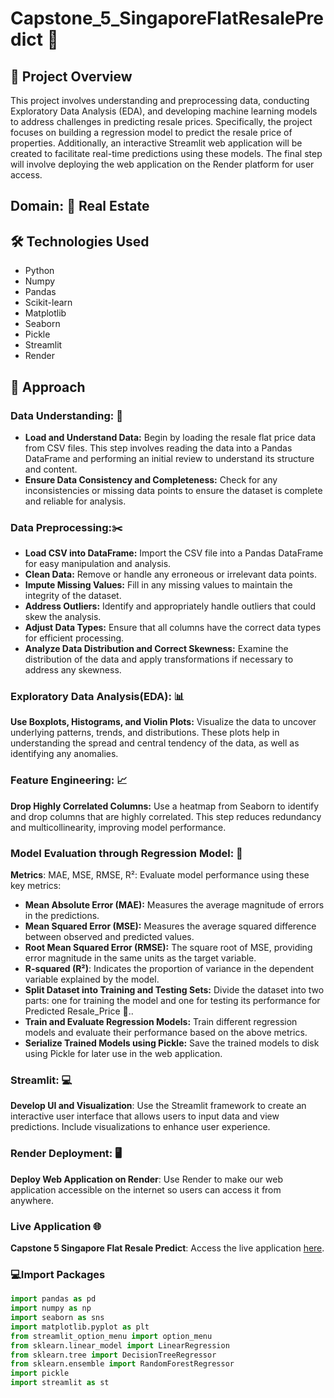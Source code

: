 # Capstone_5_SingaporeFlatResalePredict :european_castle:

## :page_with_curl: Project Overview
This project involves understanding and preprocessing data, conducting Exploratory Data Analysis (EDA), and developing machine learning models to address challenges in predicting resale prices. Specifically, the project focuses on building a regression model to predict the resale price of properties. Additionally, an interactive Streamlit web application will be created to facilitate real-time predictions using these models. The final step will involve deploying the web application on the Render platform for user access.

## Domain: :hotel: Real Estate 

## 🛠 Technologies Used
* Python 
* Numpy
* Pandas
* Scikit-learn
* Matplotlib
* Seaborn
* Pickle
* Streamlit
* Render

## 📘 Approach

### Data Understanding: :page_facing_up:
* **Load and Understand Data:** Begin by loading the resale flat price data from CSV files. This step involves reading the data into a Pandas DataFrame and performing an initial review to understand its structure and content.
* **Ensure Data Consistency and Completeness:** Check for any inconsistencies or missing data points to ensure the dataset is complete and reliable for analysis.

### Data Preprocessing:✂️
* **Load CSV into DataFrame:** Import the CSV file into a Pandas DataFrame for easy manipulation and analysis.
* **Clean Data:** Remove or handle any erroneous or irrelevant data points.
* **Impute Missing Values:** Fill in any missing values to maintain the integrity of the dataset.
* **Address Outliers:** Identify and appropriately handle outliers that could skew the analysis.
* **Adjust Data Types:** Ensure that all columns have the correct data types for efficient processing.
* **Analyze Data Distribution and Correct Skewness:** Examine the distribution of the data and apply transformations if necessary to address any skewness.

### Exploratory Data Analysis(EDA): :bar_chart:
**Use Boxplots, Histograms, and Violin Plots:** Visualize the data to uncover underlying patterns, trends, and distributions. These plots help in understanding the spread and central tendency of the data, as well as identifying any anomalies.

### Feature Engineering: :chart_with_upwards_trend:
**Drop Highly Correlated Columns:** Use a heatmap from Seaborn to identify and drop columns that are highly correlated. This step reduces redundancy and multicollinearity, improving model performance.

### Model Evaluation through Regression Model: :triangular_ruler:
**Metrics**: MAE, MSE, RMSE, R²: Evaluate model performance using these key metrics:
* **Mean Absolute Error (MAE):** Measures the average magnitude of errors in the predictions.
* **Mean Squared Error (MSE):** Measures the average squared difference between observed and predicted values.
* **Root Mean Squared Error (RMSE):** The square root of MSE, providing error magnitude in the same units as the target variable.
* **R-squared (R²)**: Indicates the proportion of variance in the dependent variable explained by the model.
* **Split Dataset into Training and Testing Sets:** Divide the dataset into two parts: one for training the model and one for testing its performance for Predicted Resale_Price :money_with_wings:..
* **Train and Evaluate Regression Models:** Train different regression models and evaluate their performance based on the above metrics.
* **Serialize Trained Models using Pickle:** Save the trained models to disk using Pickle for later use in the web application.

### Streamlit: :computer:
**Develop UI and Visualization**: Use the Streamlit framework to create an interactive user interface that allows users to input data and view predictions. Include visualizations to enhance user experience.

### Render Deployment: :desktop_computer:
**Deploy Web Application on Render**:  Use Render to make our web application accessible on the internet so users can access it from anywhere.

### Live Application 🌐

**Capstone 5 Singapore Flat Resale Predict**: Access the live application [here](https://capstone-5-singaporeflatresalepredict.onrender.com).


### 💻Import Packages
```python
import pandas as pd
import numpy as np
import seaborn as sns
import matplotlib.pyplot as plt
from streamlit_option_menu import option_menu
from sklearn.linear_model import LinearRegression
from sklearn.tree import DecisionTreeRegressor
from sklearn.ensemble import RandomForestRegressor
import pickle
import streamlit as st
